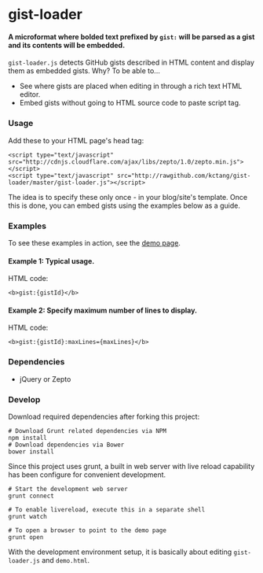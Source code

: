# gist-loader

#### A microformat where bolded text prefixed by `gist:` will be parsed as a gist and its contents will be embedded.

`gist-loader.js` detects GitHub gists described in HTML content and display them as embedded gists. Why? To be able to...

* See where gists are placed when editing in through a rich text HTML editor.
* Embed gists without going to HTML source code to paste script tag.

### Usage

Add these to your HTML page's head tag:

    <script type="text/javascript" src="http://cdnjs.cloudflare.com/ajax/libs/zepto/1.0/zepto.min.js"></script>
    <script type="text/javascript" src="http://rawgithub.com/kctang/gist-loader/master/gist-loader.js"></script>

The idea is to specify these only once - in your blog/site's template. Once this is done, you can embed gists using the examples below as a guide.

### Examples
To see these examples in action, see the [demo page](http://rawgithub.com/kctang/gist-loader/master/demo.html).

#### Example 1: Typical usage.
HTML code:

    <b>gist:{gistId}</b>

#### Example 2: Specify maximum number of lines to display.

HTML code:

    <b>gist:{gistId}:maxLines={maxLines}</b>

### Dependencies

* jQuery or Zepto

### Develop
Download required dependencies after forking this project:

    # Download Grunt related dependencies via NPM
    npm install
    # Download dependencies via Bower
    bower install

Since this project uses grunt, a built in web server with live reload capability has been configure for convenient development.

    # Start the development web server
    grunt connect

    # To enable livereload, execute this in a separate shell
    grunt watch

    # To open a browser to point to the demo page
    grunt open

With the development environment setup, it is basically about editing `gist-loader.js` and `demo.html`.